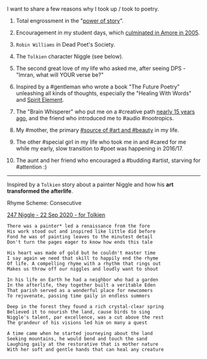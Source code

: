 <!--
Date: 1 Dec 2024
-->

I want to share a few reasons why I took up / took to poetry.

1. Total engrossment in the "[power of story](https://imran.yieldmore.org/power-of-story/)".

2. Encouragement in my student days, which [culminated in Amore in 2005](https://imran.yieldmore.org/amore/).

3. `Robin Williams` in Dead Poet's Society.

4. The `Tolkien` character Niggle (see below).

5. The second great love of my life who asked me, after seeing DPS - "Imran, what will YOUR verse be?"

6. Inspired by a #gentleman who wrote a book "The Future Poetry" unleashing all kinds of thoughts, especially the "Healing With Words" and [Spirit Element](https://imran.yieldmore.org/poems/for/msa/).

7. The "Brain Whisperer" who put me on a #creative path [nearly 15 years ago](https://imran.yieldmore.org/charter/), and the friend who introduced me to #audio #nootropics.

8. My #mother, the primary [#source of #art and #beauty](https://imran.yieldmore.org/power-of-art/) in my life.

9. The other #special girl in my life who took me in and #cared for me while my early, slow transition to #poet was happening in 2016/17.

10. The aunt and her friend who encouraged a #budding #artist, starving for #attention :)

---

Inspired by a `Tolkien` story about a painter Niggle and how his **art transformed the afterlife**.

Rhyme Scheme: Consecutive

[247 Niggle - 22 Sep 2020 - for Tolkien](https://legacy.yieldmore.org/works/leaf-by-niggle/)

```
There was a painter* led a renaissance from the fore
His work stood out and inspired like little did before
Fond he was of painting leaves to the minutest detail
Don't turn the pages eager to know how ends this tale

His heart was made of gold but he couldn't master time
I say again we need that skill to happily end the rhyme
Of life. A compelling rhyme with a rhythm that rings out
Makes us throw off our niggles and loudly want to shout

In his life on Earth he had a neighbor who had a garden
In the afterlife, they together built a veritable Eden
That parish served as a wonderful place for newcomers
To rejuvenate, passing time gaily in endless summers

Deep in the forest they found a rich crystal-clear spring
Believed it to nourish the land, cause birds to sing
Niggle's talent, par excellence, was a cut above the rest
The grandeur of his visions led him on many a quest

A time came when he started journeying about the land
Seeking mountains, he would bend and touch the sand
Laughing gaily at the restorative that is mother nature
With her soft and gentle hands that can heal any creature
```
